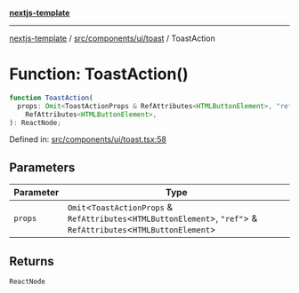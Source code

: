 [**nextjs-template**](README.md)

---

[nextjs-template](README.md) / [src/components/ui/toast](src.components.ui.toast.md) / ToastAction

# Function: ToastAction()

```ts
function ToastAction(
  props: Omit<ToastActionProps & RefAttributes<HTMLButtonElement>, "ref"> &
    RefAttributes<HTMLButtonElement>,
): ReactNode;
```

Defined in: [src/components/ui/toast.tsx:58](https://github.com/mariolim96/Easy-Check-In/blob/e840a4393cceae48bed5204292fc61d73f9f5dbb/src/components/ui/toast.tsx#L58)

## Parameters

| Parameter | Type                                                                                                                    |
| --------- | ----------------------------------------------------------------------------------------------------------------------- |
| `props`   | `Omit`\<`ToastActionProps` & `RefAttributes`\<`HTMLButtonElement`\>, `"ref"`\> & `RefAttributes`\<`HTMLButtonElement`\> |

## Returns

`ReactNode`
